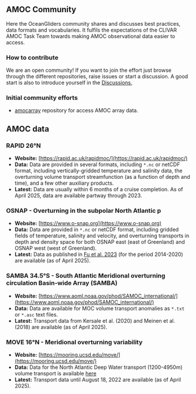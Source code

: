 ## AMOC Community

Here the OceanGliders community shares and discusses best practices, data formats and vocabularies. 
It fulfils the expectations of the CLIVAR AMOC Task Team towards making AMOC observational data easier to access.


### How to contribute

We are an open community! If you want to join the effort just browse through the different repositories, raise issues or start a discussion. A good start is also to introduce yourself in the <a href="https://github.com/AMOCcommunity/.github/discussions">Discussions.</a>

### Initial community efforts

- <a href="http://github.com/AMOCcommunity/amocarray">amocarray</a> repository for access AMOC array data.

## AMOC data

### RAPID 26°N

- **Website:** [https://rapid.ac.uk/rapidmoc/](https://rapid.ac.uk/rapidmoc/)
- **Data:** Data are provided in several formats, including `*.nc` or netCDF format, including vertically-gridded temperature and salinity data, the overturning volume transport streamfunction (as a function of depth and time), and a few other auxiliary products.
- **Latest:** Data are usually within 6 months of a cruise completion. As of April 2025, data are available partway through 2023.

### OSNAP - Overturning in the subpolar North Atlantic p

- **Website:** [https://www.o-snap.org](https://www.o-snap.org)
- **Data:** Data are provided in `*.nc` or netCDF format, including gridded fields of temperature, salinity and velocity, and overturning transports in depth and density space for both OSNAP east (east of Greenland) and OSNAP west (west of Greenland).
- **Latest:** Data as published in [Fu et al. 2023](https://doi.org/10.1038/s43247-023-00848-9) (for the period 2014-2020) are available (as of April 2025).

### SAMBA 34.5°S -  South Atlantic Meridional overturning circulation Basin-wide Array (SAMBA)

- **Website:** [https://www.aoml.noaa.gov/phod/SAMOC_international/](https://www.aoml.noaa.gov/phod/SAMOC_international/)
- **Data:** Data are available for MOC volume transport anomalies as `*.txt` or `*.asc` text files.
- **Latest:** Transport data from Kersale et al. (2020) and Meinen et al. (2018) are available (as of April 2025).

### MOVE 16°N - Meridional overturning variability

- **Website:** [https://mooring.ucsd.edu/move/](https://mooring.ucsd.edu/move/)
- **Data:** Data for the North Atlantic Deep Water transport (1200-4950m) volume transport is available [here](https://mooring.ucsd.edu/move/nc/OS_MOVE_TRANSPORTS.nc)
- **Latest:** Transport data until August 18, 2022 are available (as of April 2025).

<!--

**Here are some ideas to get you started:**

🙋‍♀️ A short introduction - what is your organization all about?
🌈 Contribution guidelines - how can the community get involved?
👩‍💻 Useful resources - where can the community find your docs? Is there anything else the community should know?
🍿 Fun facts - what does your team eat for breakfast?
🧙 Remember, you can do mighty things with the power of [Markdown](https://docs.github.com/github/writing-on-github/getting-started-with-writing-and-formatting-on-github/basic-writing-and-formatting-syntax)
-->
